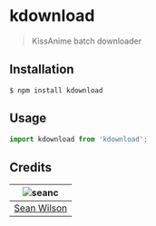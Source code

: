 # kdownload
> KissAnime batch downloader

## Installation
```shell
$ npm install kdownload
```

## Usage
```javascript
import kdownload from 'kdownload';
```

## Credits
| ![seanc][avatar] |
|:---:|
| [Sean Wilson][github] |

  [avatar]: https://avatars.githubusercontent.com/u/13725538?v=3&s=125
  [github]: https://github.com/seanc